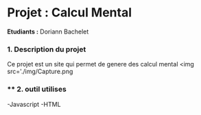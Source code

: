 # **Projet : Calcul Mental**

**Etudiants :** Doriann Bachelet

### **1. Description du projet**

Ce projet est un site qui permet de genere des calcul mental
<img src='./img/Capture.png

### ** 2. outil utilises
-Javascript
-HTML
